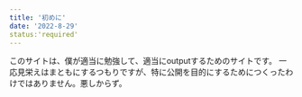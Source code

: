```yaml
---
title: '初めに'
date: '2022-8-29'
status:'required'
---
```

このサイトは、僕が適当に勉強して、適当にoutputするためのサイトです。
一応見栄えはまともにするつもりですが、特に公開を目的にするためにつくったわけではありません。悪しからず。
